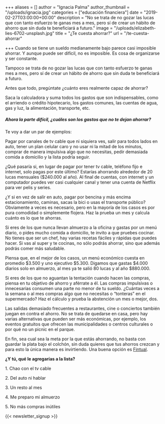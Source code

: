 +++
aliases = []
author = "Ignacia Palma"
author_thumbnail = "/uploads/ignacia.jpg"
categories = ["educación financiera"]
date = "2019-02-27T03:00:00+00:00"
description = "No se trata de no gozar las lucas que con tanto esfuerzo te ganas mes a mes, pero sí de crear un hábito de ahorro que sin duda te beneficiará a futuro."
image = "/uploads/elizabeth-lies-6702-unsplash.jpg"
title = "¿Te cuesta ahorrar?"
url = "/te-cuesta-ahorrar"

+++
Cuando se tiene un sueldo medianamente bajo parece casi imposible ahorrar. Y aunque puede ser difícil, no es imposible. Es cosa de organizarse y ser constante.

Tampoco se trata de no gozar las lucas que con tanto esfuerzo te ganas mes a mes, pero sí de crear un hábito de ahorro que sin duda te beneficiará a futuro.

Antes que todo, pregúntate ¿cuánto eres realmente capaz de ahorrar?

Saca la calculadora y suma todos los gastos que son indispensables, como el arriendo o crédito hipotecario, los gastos comunes, las cuentas de agua, gas y luz, la alimentación, transporte, etc.

##### Ahora la parte difícil, ¿cuáles son los gastos que no te dejan ahorrar?

Te voy a dar un par de ejemplos:

Pagar por canales de tv cable que ni siquiera ves, salir para todos lados en auto, tener un plan celular caro y no usar ni la mitad de los minutos, comprar de manera impulsiva algo que no necesitas, pedir demasiada comida a domicilio y la lista podría seguir.

¿Qué pasaría si, en lugar de pagar por tener tv cable, teléfono fijo e internet, solo pagas por este último? Estarías ahorrando alrededor de 20 lucas mensuales ($240.000 al año). Al final de cuentas, con internet y un computador puedes ver casi cualquier canal y tener una cuenta de Netflix para ver pelis y series.

¿Y si en vez de salir en auto, pagar por bencina y más encima estacionamiento, caminas, sacas la bici o usas el transporte público? Obviamente a veces es necesario, pero en la mayoría de los casos es por pura comodidad o simplemente flojera. Haz la prueba un mes y calcula cuánto es lo que te ahorras.

Si eres de los que nunca llevan almuerzo a la oficina y gastas por un menú diario, o pides mucho comida a domicilio, te invito a que pruebes cocinar. No tienes que ser un chef, hay varias recetas fáciles y rápidas que puedes hacer. Si vas al super y te cocinas, no sólo podrás ahorrar, sino que además podrás comer más saludable.

Piensa que, en el mejor de los casos, un menú económico cuesta en promedio $3.500 y uno ejecutivo $5.300. Digamos que gastas $4.000 diarios solo en almuerzo, al mes ya te salió 80 lucas y al año $880.000.

Si eres de los que no aguantan la tentación cuando hacen las compras, piensa en tu objetivo de ahorro y aférrate a él. Las compras impulsivas o innecesarias consumen una parte no menor de tu sueldo. ¿Cuántas veces a la semana o al mes compras algo que no necesitas o “tonteras” en el supermercado? Haz el cálculo y prueba la abstención un mes o mejor, dos.

Las salidas demasiado frecuentes a restaurantes, cine o conciertos también juegan en contra el ahorro. No se trata de quedarse en casa, pero hay varias alternativas que pueden ser más económicas, por ejemplo, los eventos gratuitos que ofrecen las municipalidades o centros culturales o por qué no un picnic en el parque.

En fin, sea cual sea la meta por la que estás ahorrando, no basta con guardar la plata bajo el colchón, sin duda quieres que tus ahorros crezcan y para esto la única manera es invirtiendo. Una buena opción es [Fintual](https://fintual.cl/?utm_source=edu.fintual.cl&utm_medium=referral&utm_campaign=consideration&utm_content=te+cuesta+ahorrar-217#empezar).

**¿Y tú, qué le agregarías a la lista?**

1\. Chao con el tv cable

2\. Del auto ni hablar

3\. Un resto al mes

4\. Me preparo mi almuerzo

5\. No más compras inútiles

 {{< newsletter_signup >}}
